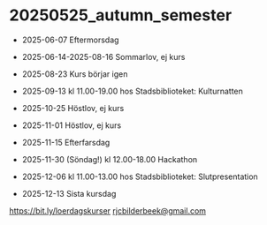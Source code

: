# 20250525_autumn_semester

- 2025-06-07 Eftermorsdag

- 2025-06-14-2025-08-16
  Sommarlov, ej kurs

- 2025-08-23 Kurs börjar igen

- 2025-09-13 kl 11.00-19.00
  hos Stadsbiblioteket:
  Kulturnatten

- 2025-10-25 Höstlov, ej kurs
- 2025-11-01 Höstlov, ej kurs
- 2025-11-15 Efterfarsdag

- 2025-11-30 (Söndag!)
  kl 12.00-18.00
  Hackathon 

- 2025-12-06 kl 11.00-13.00
  hos Stadsbiblioteket:
  Slutpresentation

- 2025-12-13 Sista kursdag

<https://bit.ly/loerdagskurser>
<rjcbilderbeek@gmail.com>
